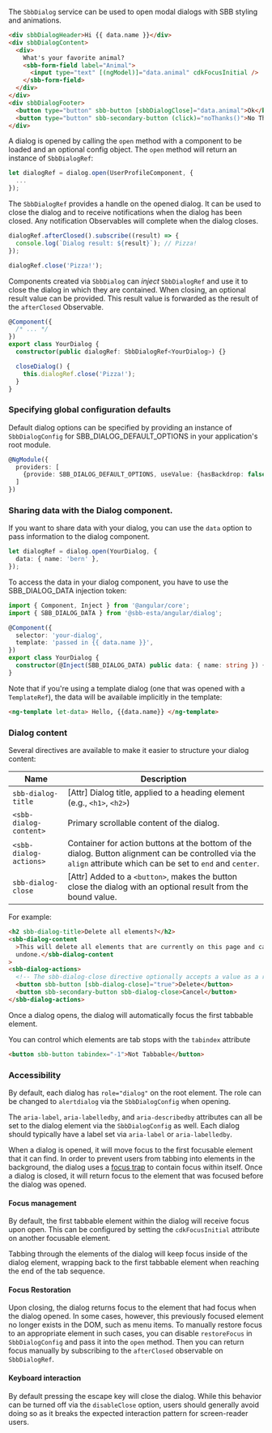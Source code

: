 The `SbbDialog` service can be used to open modal dialogs with SBB styling and animations.

```html
<div sbbDialogHeader>Hi {{ data.name }}</div>
<div sbbDialogContent>
  <div>
    What's your favorite animal?
    <sbb-form-field label="Animal">
      <input type="text" [(ngModel)]="data.animal" cdkFocusInitial />
    </sbb-form-field>
  </div>
</div>
<div sbbDialogFooter>
  <button type="button" sbb-button [sbbDialogClose]="data.animal">Ok</button>
  <button type="button" sbb-secondary-button (click)="noThanks()">No Thanks</button>
</div>
```

A dialog is opened by calling the `open` method with a component to be loaded and an optional
config object. The `open` method will return an instance of `SbbDialogRef`:

```ts
let dialogRef = dialog.open(UserProfileComponent, {
  ...
});
```

The `SbbDialogRef` provides a handle on the opened dialog. It can be used to close the dialog and to
receive notifications when the dialog has been closed. Any notification Observables will complete when the dialog closes.

```ts
dialogRef.afterClosed().subscribe((result) => {
  console.log(`Dialog result: ${result}`); // Pizza!
});

dialogRef.close('Pizza!');
```

Components created via `SbbDialog` can _inject_ `SbbDialogRef` and use it to close the dialog
in which they are contained. When closing, an optional result value can be provided. This result
value is forwarded as the result of the `afterClosed` Observable.

```ts
@Component({
  /* ... */
})
export class YourDialog {
  constructor(public dialogRef: SbbDialogRef<YourDialog>) {}

  closeDialog() {
    this.dialogRef.close('Pizza!');
  }
}
```

### Specifying global configuration defaults

Default dialog options can be specified by providing an instance of `SbbDialogConfig` for
SBB_DIALOG_DEFAULT_OPTIONS in your application's root module.

```ts
@NgModule({
  providers: [
    {provide: SBB_DIALOG_DEFAULT_OPTIONS, useValue: {hasBackdrop: false}}
  ]
})
```

### Sharing data with the Dialog component.

If you want to share data with your dialog, you can use the `data`
option to pass information to the dialog component.

```ts
let dialogRef = dialog.open(YourDialog, {
  data: { name: 'bern' },
});
```

To access the data in your dialog component, you have to use the SBB_DIALOG_DATA injection token:

```ts
import { Component, Inject } from '@angular/core';
import { SBB_DIALOG_DATA } from '@sbb-esta/angular/dialog';

@Component({
  selector: 'your-dialog',
  template: 'passed in {{ data.name }}',
})
export class YourDialog {
  constructor(@Inject(SBB_DIALOG_DATA) public data: { name: string }) {}
}
```

Note that if you're using a template dialog (one that was opened with a `TemplateRef`), the data
will be available implicitly in the template:

```html
<ng-template let-data> Hello, {{data.name}} </ng-template>
```

### Dialog content

Several directives are available to make it easier to structure your dialog content:

| Name                   | Description                                                                                                                                                    |
| ---------------------- | -------------------------------------------------------------------------------------------------------------------------------------------------------------- |
| `sbb-dialog-title`     | \[Attr] Dialog title, applied to a heading element (e.g., `<h1>`, `<h2>`)                                                                                      |
| `<sbb-dialog-content>` | Primary scrollable content of the dialog.                                                                                                                      |
| `<sbb-dialog-actions>` | Container for action buttons at the bottom of the dialog. Button alignment can be controlled via the `align` attribute which can be set to `end` and `center`. |
| `sbb-dialog-close`     | \[Attr] Added to a `<button>`, makes the button close the dialog with an optional result from the bound value.                                                 |

For example:

```html
<h2 sbb-dialog-title>Delete all elements?</h2>
<sbb-dialog-content
  >This will delete all elements that are currently on this page and cannot be
  undone.</sbb-dialog-content
>
<sbb-dialog-actions>
  <!-- The sbb-dialog-close directive optionally accepts a value as a result for the dialog. -->
  <button sbb-button [sbb-dialog-close]="true">Delete</button>
  <button sbb-secondary-button sbb-dialog-close>Cancel</button>
</sbb-dialog-actions>
```

Once a dialog opens, the dialog will automatically focus the first tabbable element.

You can control which elements are tab stops with the `tabindex` attribute

```html
<button sbb-button tabindex="-1">Not Tabbable</button>
```

### Accessibility

By default, each dialog has `role="dialog"` on the root element. The role can be changed to
`alertdialog` via the `SbbDialogConfig` when opening.

The `aria-label`, `aria-labelledby`, and `aria-describedby` attributes can all be set to the
dialog element via the `SbbDialogConfig` as well. Each dialog should typically have a label
set via `aria-label` or `aria-labelledby`.

When a dialog is opened, it will move focus to the first focusable element that it can find. In
order to prevent users from tabbing into elements in the background, the dialog uses
a [focus trap](https://sbberial.angular.io/cdk/a11y/overview#focustrap) to contain focus
within itself. Once a dialog is closed, it will return focus to the element that was focused
before the dialog was opened.

#### Focus management

By default, the first tabbable element within the dialog will receive focus upon open. This can
be configured by setting the `cdkFocusInitial` attribute on another focusable element.

Tabbing through the elements of the dialog will keep focus inside of the dialog element,
wrapping back to the first tabbable element when reaching the end of the tab sequence.

#### Focus Restoration

Upon closing, the dialog returns focus to the element that had focus when the dialog opened.
In some cases, however, this previously focused element no longer exists in the DOM, such as
menu items. To manually restore focus to an appropriate element in such cases, you can disable
`restoreFocus` in `SbbDialogConfig` and pass it into the `open` method.
Then you can return focus manually by subscribing to the `afterClosed` observable on `SbbDialogRef`.

#### Keyboard interaction

By default pressing the escape key will close the dialog. While this behavior can
be turned off via the `disableClose` option, users should generally avoid doing so
as it breaks the expected interaction pattern for screen-reader users.
